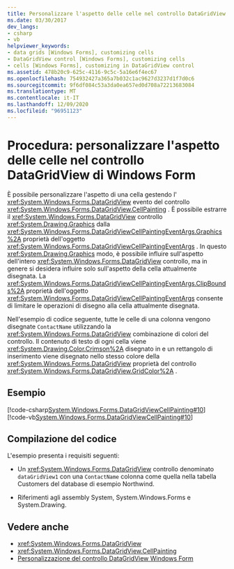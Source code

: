 ```yaml
---
title: Personalizzare l'aspetto delle celle nel controllo DataGridView
ms.date: 03/30/2017
dev_langs:
- csharp
- vb
helpviewer_keywords:
- data grids [Windows Forms], customizing cells
- DataGridView control [Windows Forms], customizing cells
- cells [Windows Forms], customizing in DataGridView control
ms.assetid: 478b20c9-625c-4116-9c5c-5a16e6f4ec67
ms.openlocfilehash: 754932427a365a7b032c1ac9627d3237d1f7d0c6
ms.sourcegitcommit: 9f6df084c53a3da0ea657ed0d708a72213683084
ms.translationtype: MT
ms.contentlocale: it-IT
ms.lasthandoff: 12/09/2020
ms.locfileid: "96951123"
---
```

# <a name="how-to-customize-the-appearance-of-cells-in-the-windows-forms-datagridview-control"></a>Procedura: personalizzare l'aspetto delle celle nel controllo DataGridView di Windows Form
È possibile personalizzare l'aspetto di una cella gestendo l' <xref:System.Windows.Forms.DataGridView> evento del controllo <xref:System.Windows.Forms.DataGridView.CellPainting> . È possibile estrarre il <xref:System.Windows.Forms.DataGridView> controllo <xref:System.Drawing.Graphics> dalla <xref:System.Windows.Forms.DataGridViewCellPaintingEventArgs.Graphics%2A> proprietà dell'oggetto <xref:System.Windows.Forms.DataGridViewCellPaintingEventArgs> . In questo <xref:System.Drawing.Graphics> modo, è possibile influire sull'aspetto dell'intero <xref:System.Windows.Forms.DataGridView> controllo, ma in genere si desidera influire solo sull'aspetto della cella attualmente disegnata. La <xref:System.Windows.Forms.DataGridViewCellPaintingEventArgs.ClipBounds%2A> proprietà dell'oggetto <xref:System.Windows.Forms.DataGridViewCellPaintingEventArgs> consente di limitare le operazioni di disegno alla cella attualmente disegnata.  
  
 Nell'esempio di codice seguente, tutte le celle di una colonna vengono disegnate `ContactName` utilizzando la <xref:System.Windows.Forms.DataGridView> combinazione di colori del controllo. Il contenuto di testo di ogni cella viene <xref:System.Drawing.Color.Crimson%2A> disegnato in e un rettangolo di inserimento viene disegnato nello stesso colore della <xref:System.Windows.Forms.DataGridView> proprietà del controllo <xref:System.Windows.Forms.DataGridView.GridColor%2A> .  
  
## <a name="example"></a>Esempio  
 [!code-csharp[System.Windows.Forms.DataGridViewCellPainting#10](~/samples/snippets/csharp/VS_Snippets_Winforms/System.Windows.Forms.DataGridViewCellPainting/CS/form1.cs#10)]
 [!code-vb[System.Windows.Forms.DataGridViewCellPainting#10](~/samples/snippets/visualbasic/VS_Snippets_Winforms/System.Windows.Forms.DataGridViewCellPainting/VB/form1.vb#10)]  
  
## <a name="compiling-the-code"></a>Compilazione del codice  
 L'esempio presenta i requisiti seguenti:  
  
- Un <xref:System.Windows.Forms.DataGridView> controllo denominato `dataGridView1` con una `ContactName` colonna come quella nella tabella Customers del database di esempio Northwind.  
  
- Riferimenti agli assembly System, System.Windows.Forms e System.Drawing.  
  
## <a name="see-also"></a>Vedere anche

- <xref:System.Windows.Forms.DataGridView>
- <xref:System.Windows.Forms.DataGridView.CellPainting>
- [Personalizzazione del controllo DataGridView Windows Form](customizing-the-windows-forms-datagridview-control.md)
